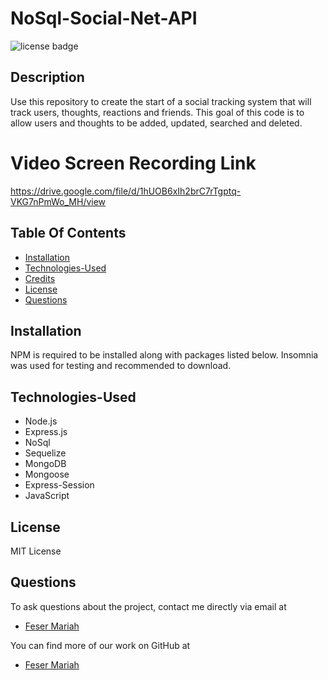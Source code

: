 # NoSql-Social-Net-API

![license badge](https://img.shields.io/badge/license-MIT-brightgreen)

## Description

Use this repository to create the start of a social tracking system that will track users, thoughts, reactions and friends.
This goal of this code is to allow users and thoughts to be added, updated, searched and deleted.

# Video Screen Recording Link

https://drive.google.com/file/d/1hUOB6xIh2brC7rTgptq-VKG7nPmWo_MH/view

## Table Of Contents

- [Installation](#installation)
- [Technologies-Used](#technologies-Used)
- [Credits](#credits)
- [License](#license)
- [Questions](#questions)

## Installation

NPM is required to be installed along with packages listed below.
Insomnia was used for testing and recommended to download.

## Technologies-Used

- Node.js
- Express.js
- NoSql
- Sequelize
- MongoDB
- Mongoose
- Express-Session
- JavaScript

## License

MIT License

## Questions

To ask questions about the project, contact me directly via email at

- [Feser Mariah](feser.mk@gmail.com)

You can find more of our work on GitHub at

- [Feser Mariah](https://github.com/peachysnicker/)
